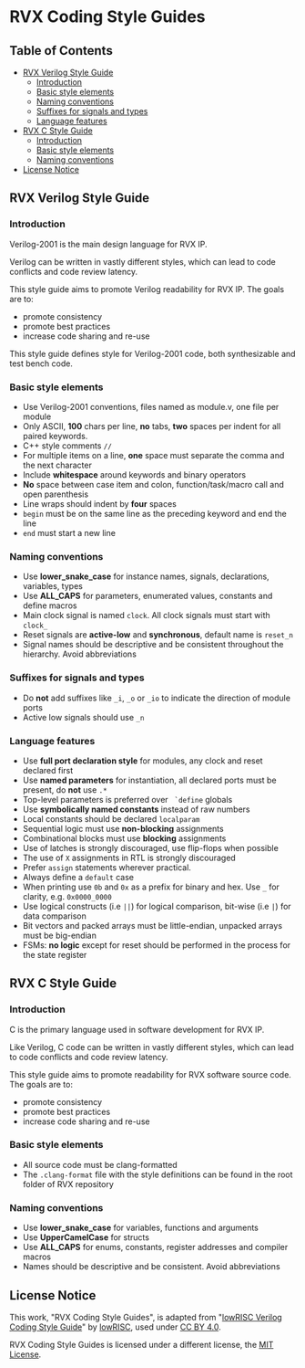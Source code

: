 # RVX Coding Style Guides

## Table of Contents

- [RVX Verilog Style Guide](#rvx-verilog-style-guide)
  - [Introduction](#introduction)
  - [Basic style elements](#basic-style-elements)
  - [Naming conventions](#naming-conventions)
  - [Suffixes for signals and types](#suffixes-for-signals-and-types)
  - [Language features](#language-features)
- [RVX C Style Guide](#rvx-c-style-guide)
  - [Introduction](#introduction-1)
  - [Basic style elements](#basic-style-elements-1)
  - [Naming conventions](#naming-conventions-1)
- [License Notice](#license-notice)

## RVX Verilog Style Guide

### Introduction

Verilog-2001 is the main design language for RVX IP.

Verilog can be written in vastly different styles, which can lead to code
conflicts and code review latency.

This style guide aims to promote Verilog readability for RVX IP. The goals are to:

*   promote consistency
*   promote best practices
*   increase code sharing and re-use

This style guide defines style for Verilog-2001 code, both synthesizable and test bench code.

### Basic style elements

* Use Verilog-2001 conventions, files named as module.v, one file per module
* Only ASCII, **100** chars per line, **no** tabs, **two** spaces per indent for all paired keywords.
* C++ style comments `//`
* For multiple items on a line, **one** space must separate the comma and the next character
* Include **whitespace** around keywords and binary operators
* **No** space between case item and colon, function/task/macro call and open parenthesis
* Line wraps should indent by **four** spaces
* `begin` must be on the same line as the preceding keyword and end the line
* `end` must start a new line

### Naming conventions

* Use **lower\_snake\_case** for instance names, signals, declarations, variables, types
* Use **ALL\_CAPS** for parameters, enumerated values, constants and define macros
* Main clock signal is named `clock`. All clock signals must start with `clock_`
* Reset signals are **active-low** and **synchronous**, default name is `reset_n`
* Signal names should be descriptive and be consistent throughout the hierarchy. Avoid abbreviations

### Suffixes for signals and types

* Do **not** add suffixes like `_i`, `_o` or `_io` to indicate the direction of module ports
* Active low signals should use `_n`

### Language features

* Use **full port declaration style** for modules, any clock and reset declared first
* Use **named parameters** for instantiation, all declared ports must be present, do **not** use `.*`
* Top-level parameters is preferred over `` `define`` globals
* Use **symbolically named constants** instead of raw numbers
* Local constants should be declared `localparam`
* Sequential logic must use **non-blocking** assignments
* Combinational blocks must use **blocking** assignments
* Use of latches is strongly discouraged, use flip-flops when possible
* The use of `X` assignments in RTL is strongly discouraged
* Prefer `assign` statements wherever practical.
* Always define a `default` case
* When printing use `0b` and `0x` as a prefix for binary and hex. Use `_` for clarity, e.g. `0x0000_0000`
* Use logical constructs (i.e `||`) for logical comparison, bit-wise (i.e `|`) for data comparison
* Bit vectors and packed arrays must be little-endian, unpacked arrays must be big-endian
* FSMs: **no logic** except for reset should be performed in the process for the state register

## RVX C Style Guide

### Introduction

C is the primary language used in software development for RVX IP.

Like Verilog, C code can be written in vastly different styles, which can lead to code
conflicts and code review latency.

This style guide aims to promote readability for RVX software source code. The goals are to:

*   promote consistency
*   promote best practices
*   increase code sharing and re-use

### Basic style elements

* All source code must be clang-formatted
* The `.clang-format` file with the style definitions can be found in the root folder of RVX repository

### Naming conventions

* Use **lower\_snake\_case** for variables, functions and arguments
* Use **UpperCamelCase** for structs
* Use **ALL\_CAPS** for enums, constants, register addresses and compiler macros
* Names should be descriptive and be consistent. Avoid abbreviations

## License Notice

This work, "RVX Coding Style Guides", is adapted from "[lowRISC Verilog Coding Style Guide](https://github.com/lowRISC/style-guides)" by [lowRISC](https://lowrisc.org/), used under [CC BY 4.0](https://creativecommons.org/licenses/by/4.0/deed).

RVX Coding Style Guides is licensed under a different license, the [MIT License](LICENSE).